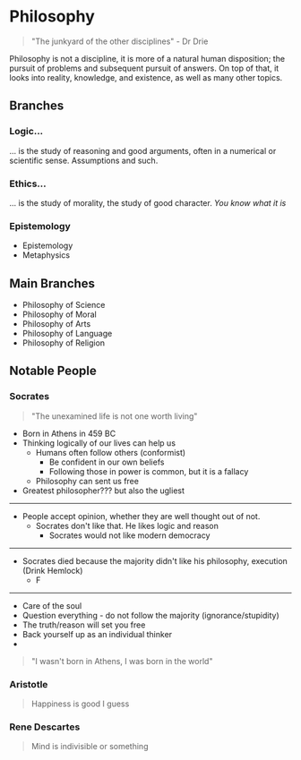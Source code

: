 # Philosophy
> "The junkyard of the other disciplines" - Dr Drie

Philosophy is not a discipline, it is more of a natural human disposition; the pursuit of problems and subsequent pursuit of answers. On top of that, it looks into reality, knowledge, and existence, as well as many other topics.
## Branches
### Logic...
... is the study of reasoning and good arguments, often in a numerical or scientific sense. Assumptions and such.
### Ethics...
... is the study of morality, the study of good character. *You know what it is*
### Epistemology
- Epistemology
- Metaphysics
## Main Branches
- Philosophy of Science
- Philosophy of Moral
- Philosophy of Arts
- Philosophy of Language
- Philosophy of Religion
## Notable People
### Socrates
>"The unexamined life is not one worth living"

- Born in Athens in 459 BC
- Thinking logically of our lives can help us
	- Humans often follow others (conformist)
		- Be confident in our own beliefs
		- Following those in power is common, but it is a fallacy
	- Philosophy can sent us free
- Greatest philosopher??? but also the ugliest
---
- People accept opinion, whether they are well thought out of not.
	- Socrates don't like that. He likes logic and reason
		- Socrates would not like modern democracy
---
- Socrates died because the majority didn't like his philosophy, execution (Drink Hemlock)
	- F
---
- Care of the soul
- Question everything - do not follow the majority (ignorance/stupidity)
- The truth/reason will set you free
- Back yourself up as an individual thinker
- 

> "I wasn't born in Athens, I was born in the world"
### Aristotle
> Happiness is good I guess
### Rene Descartes 
> Mind is indivisible or something